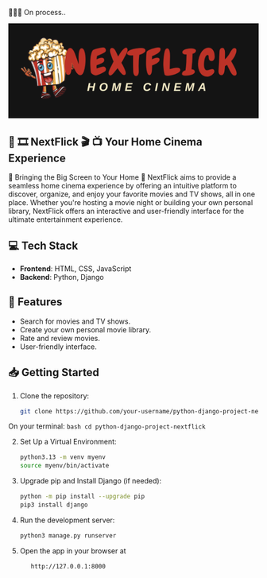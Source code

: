 👩🏽‍💻 On process..

![NextFlick Logo](https://github.com/Ploynpk/python-django-js-project-nextflick/blob/39692285d728cb4ccff9a27b824228080514d96e/static/assests/nextflick-logo.png)

## 🎥 🎞️ **NextFlick** 🎬 📺 Your Home Cinema Experience

🍿 Bringing the Big Screen to Your Home 🍿
NextFlick aims to provide a seamless home cinema experience by offering an intuitive platform to discover, organize, and enjoy your favorite movies and TV shows, all in one place. Whether you're hosting a movie night or building your own personal library, NextFlick offers an interactive and user-friendly interface for the ultimate entertainment experience.

## 💻 Tech Stack

- **Frontend**: HTML, CSS, JavaScript  
- **Backend**: Python, Django  


## 🚀 Features
- Search for movies and TV shows.
- Create your own personal movie library.
- Rate and review movies.
- User-friendly interface.


## 📥 Getting Started

1. Clone the repository:
    ```bash
    git clone https://github.com/your-username/python-django-project-nextflick.git
    ```
On your terminal:
     ```bash
     cd python-django-project-nextflick
     ```
     
2. Set Up a Virtual Environment:
    ```bash
    python3.13 -m venv myenv
    source myenv/bin/activate
    ```

3. Upgrade pip and Install Django (if needed):
    ```bash
    python -m pip install --upgrade pip
    pip3 install django
    ```

4. Run the development server:
    ```bash
    python3 manage.py runserver
    ```

4. Open the app in your browser at
     ```bash
        http://127.0.0.1:8000
     ```

